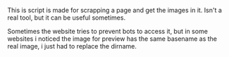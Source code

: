 This is script is made for scrapping a page and get
the images in it. Isn't a real tool, but it can be
useful sometimes.

Sometimes the website tries to prevent bots to access it, but
in some websites i noticed the image for preview has the same
basename as the real image, i just had to replace the dirname.
